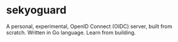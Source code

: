 # sekyoguard
A personal, experimental, OpenID Connect (OIDC) server, built from scratch. Written in Go language. Learn from building.
